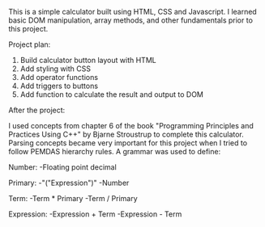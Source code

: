 This is a simple calculator built using HTML, CSS and Javascript.
I learned basic DOM manipulation, array methods, and other fundamentals prior to this project.

Project plan:

1.  Build calculator button layout with HTML
2.  Add styling with CSS
3.  Add operator functions
4.  Add triggers to buttons
5.  Add function to calculate the result and output to DOM

After the project:

I used concepts from chapter 6 of the book "Programming Principles and Practices Using C++" by Bjarne Stroustrup to complete this calculator. Parsing concepts became very important for this project when I tried to follow PEMDAS hierarchy rules. A grammar was used to define:

Number:
    -Floating point decimal

Primary:
    -"("Expression")"
    -Number

Term:
    -Term * Primary
    -Term / Primary

Expression:
    -Expression + Term
    -Expression - Term
